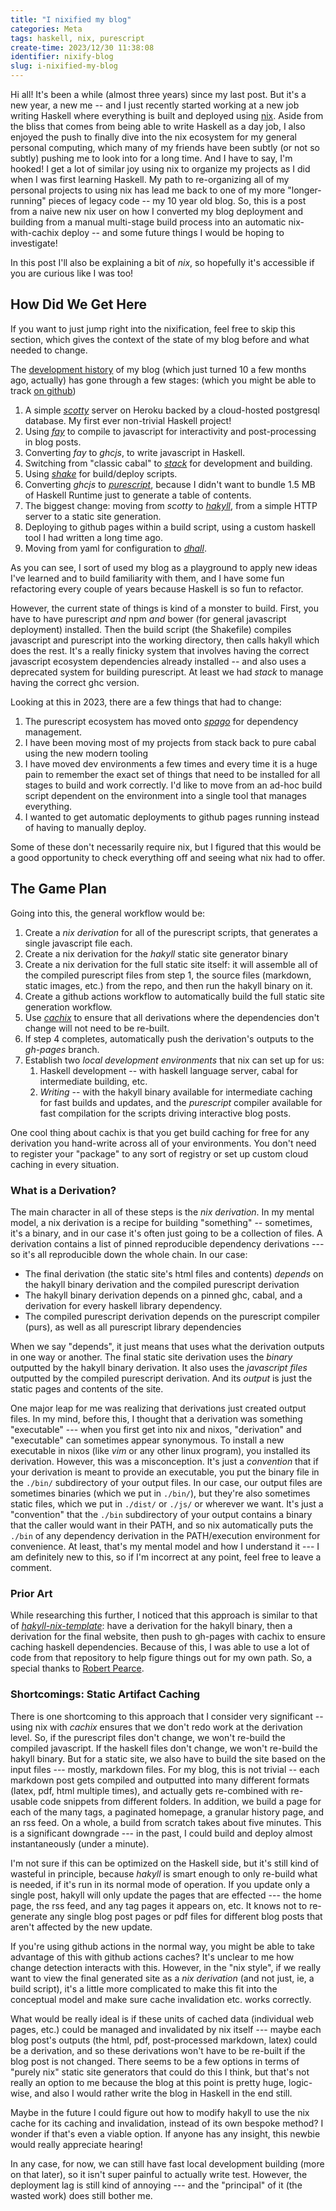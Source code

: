 ```yaml
---
title: "I nixified my blog"
categories: Meta
tags: haskell, nix, purescript
create-time: 2023/12/30 11:38:08
identifier: nixify-blog
slug: i-nixified-my-blog
---
```


Hi all! It's been a while (almost three years) since my last post.  But it's a
new year, a new me -- and I just recently started working at a new job writing
Haskell where everything is built and deployed using [nix][].  Aside from the
bliss that comes from being able to write Haskell as a day job, I also enjoyed
the push to finally dive into the nix ecosystem for my general personal
computing, which many of my friends have been subtly (or not so subtly) pushing
me to look into for a long time. And I have to say, I'm hooked!  I get a lot of
similar joy using nix to organize my projects as I did when I was first
learning Haskell.  My path to re-organizing all of my personal projects to
using nix has lead me back to one of my more "longer-running" pieces of legacy
code -- my 10 year old blog.  So, this is a post from a naive new nix user on
how I converted my blog deployment and building from a manual multi-stage build
process into an automatic nix-with-cachix deploy -- and some future things I
would be hoping to investigate!

[nix]: https://nixos.org/

In this post I'll also be explaining a bit of *nix*, so hopefully it's
accessible if you are curious like I was too!

How Did We Get Here
-------------------

If you want to just jump right into the nixification, feel free to skip this
section, which gives the context of the state of my blog before and what needed
to change.

The [development history][] of my blog (which just turned 10 a few months ago,
actually) has gone through a few stages: (which you might be able to track [on
github][])

[development history]: https://blog.jle.im/entries/category/@meta.html
[on github]: https://github.com/mstksg/inCode

1. A simple *[scotty][]* server on Heroku backed by a cloud-hosted postgresql
   database.  My first ever non-trivial Haskell project!
2. Using *[fay][]* to compile to javascript for interactivity and
   post-processing in blog posts.
3. Converting *fay* to *ghcjs*, to write javascript in Haskell.
4. Switching from "classic cabal" to *[stack][]* for development and building.
5. Using *[shake][]* for build/deploy scripts.
6. Converting *ghcjs* to *[purescript][]*, because I didn't want to bundle 1.5
   MB of Haskell Runtime just to generate a table of contents.
7. The biggest change: moving from *scotty* to *[hakyll][]*, from a simple HTTP
   server to a static site generation.
8. Deploying to github pages within a build script, using a custom haskell tool
   I had written a long time ago.
8. Moving from yaml for configuration to *[dhall][]*.

[scotty]: https://hackage.haskell.org/package/scotty
[fay]: https://hackage.haskell.org/package/fay
[purescript]: https://www.purescript.org/
[stack]: https://docs.haskellstack.org/en/stable/
[hakyll]: https://jaspervdj.be/hakyll/
[dhall]: https://dhall-lang.org/
[shake]: https://shakebuild.com/

As you can see, I sort of used my blog as a playground to apply new ideas I've
learned and to build familiarity with them, and I have some fun refactoring
every couple of years because Haskell is so fun to refactor.

However, the current state of things is kind of a monster to build.  First, you
have to have purescript *and* npm *and* bower (for general javascript
deployment) installed.  Then the build script (the Shakefile) compiles
javascript and purescript into the working directory, then calls hakyll which
does the rest. It's a really finicky system that involves having the correct
javascript ecosystem dependencies already installed -- and also uses a
deprecated system for building purescript.  At least we had *stack* to manage
having the correct ghc version.

Looking at this in 2023, there are a few things that had to change:

1. The purescript ecosystem has moved onto *[spago][]* for dependency
   management.
2. I have been moving most of my projects from stack back to pure cabal using
   the new modern tooling
3. I have moved dev environments a few times and every time it is a huge pain
   to remember the exact set of things that need to be installed for all stages
   to build and work correctly.  I'd like to move from an ad-hoc build script
   dependent on the environment into a single tool that manages everything.
4. I wanted to get automatic deployments to github pages running instead of
   having to manually deploy.

[spago]: https://github.com/purescript/spago

Some of these don't necessarily require nix, but I figured that this would be a
good opportunity to check everything off and seeing what nix had to offer.

The Game Plan
-------------

Going into this, the general workflow would be:

1.  Create a *nix derivation* for all of the purescript scripts, that generates
    a single javascript file each.
2.  Create a nix derivation for the *hakyll* static site generator binary
3.  Create a nix derivation for the full static site itself: it will assemble
    all of the compiled purescript files from step 1, the source
    files (markdown, static images, etc.) from the repo, and then run the
    hakyll binary on it.
4.  Create a github actions workflow to automatically build the full static
    site generation workflow.
5.  Use *[cachix][]* to ensure that all derivations where the dependencies
    don't change will not need to be re-built.
6.  If step 4 completes, automatically push the derivation's outputs to the
    *gh-pages* branch.
7.  Establish two *local development environments* that nix can set up for us:
    1.  Haskell development -- with haskell language server, cabal for
        intermediate building, etc.
    2.  *Writing* -- with the hakyll binary available for intermediate caching
        for fast builds and updates, and the *purescript* compiler available
        for fast compilation for the scripts driving interactive blog posts.

[cachix]: https://www.cachix.org/

One cool thing about cachix is that you get build caching for free for any
derivation you hand-write across all of your environments.  You don't need to
register your "package" to any sort of registry or set up custom cloud caching
in every situation.

### What is a Derivation?

The main character in all of these steps is the *nix derivation*.  In my mental
model, a nix derivation is a recipe for building "something" -- sometimes, it's
a binary, and in our case it's often just going to be a collection of files.  A
derivation contains a list of pinned reproducible dependency derivations --- so
it's all reproducible down the whole chain.  In our case:

*   The final derivation (the static site's html files and contents) *depends*
    on the hakyll binary derivation and the compiled purescript derivation
*   The hakyll binary derivation depends on a pinned ghc, cabal, and a
    derivation for every haskell library dependency.
*   The compiled purescript derivation depends on the purescript
    compiler (purs), as well as all purescript library dependencies

When we say "depends", it just means that uses what the derivation outputs in
one way or another.  The final static site derivation uses the *binary*
outputted by the hakyll binary derivation.  It also uses the *javascript
files* outputted by the compiled purescript derivation.  And its *output* is
just the static pages and contents of the site.

One major leap for me was realizing that derivations just created output files.
In my mind, before this, I thought that a derivation was something "executable"
--- when you first get into nix and nixos, "derivation" and "executable" can
sometimes appear synonymous.  To install a new executable in nixos (like *vim*
or any other linux program), you installed its derivation.  However, this was a
misconception. It's just a *convention* that if your derivation is meant to
provide an executable, you put the binary file in the `./bin/` subdirectory of
your output files.  In our case, our output files are sometimes binaries (which
we put in `./bin/`), but they're also sometimes static files, which we put in
`./dist/` or `./js/` or wherever we want. It's just a "convention" that the
`./bin` subdirectory of your output contains a binary that the caller would
want in their PATH, and so nix automatically puts the `./bin` of any dependency
derivation in the PATH/execution environment for convenience.  At least, that's
my mental model and how I understand it --- I am definitely new to this, so if
I'm incorrect at any point, feel free to leave a comment.

### Prior Art

While researching this further, I noticed that this approach is similar to that
of *[hakyll-nix-template][]*: have a derivation for the hakyll binary, then a
derivation for the final website, then push to gh-pages with cachix to ensure
caching haskell dependencies.  Because of this, I was able to use a lot of code
from that repository to help figure things out for my own path.  So, a special
thanks to [Robert Pearce][].

[hakyll-nix-template]: https://github.com/rpearce/hakyll-nix-template
[Robert Pearce]: https://github.com/rpearce

### Shortcomings: Static Artifact Caching

There is one shortcoming to this approach that I consider very significant --
using nix with *cachix* ensures that we don't redo work at the derivation
level.  So, if the purescript files don't change, we won't re-build the
compiled javascript.  If the haskell files don't change, we won't re-build the
hakyll binary.  But for a static site, we also have to build the site based on
the input files --- mostly, markdown files.  For my blog, this is not trivial
-- each markdown post gets compiled and outputted into many different formats
(latex, pdf, html multiple times), and actually gets re-combined with re-usable
code snippets from different folders.  In addition, we build a page for each of
the many tags, a paginated homepage, a granular history page, and an rss feed.
On a whole, a build from scratch takes about five minutes.  This is a
significant downgrade --- in the past, I could build and deploy almost
instantaneously (under a minute).

I'm not sure if this can be optimized on the Haskell side, but it's still kind
of wasteful in principle, because *hakyll* is smart enough to only re-build
what is needed, if it's run in its normal mode of operation.  If you update
only a single post, hakyll will only update the pages that are effected --- the
home page, the rss feed, and any tag pages it appears on, etc.  It knows not to
re-generate any single blog post pages or pdf files for different blog posts
that aren't affected by the new update.

If you're using github actions in the normal way, you might be able to take
advantage of this with github actions caches?  It's unclear to me how change
detection interacts with this. However, in the "nix style", if we really want
to view the final generated site as a *nix derivation* (and not just, ie, a
build script), it's a little more complicated to make this fit into the
conceptual model and make sure cache invalidation etc. works correctly.

What would be really ideal is if these units of cached data (individual web
pages, etc.) could be managed and invalidated by nix itself --- maybe each blog
post's outputs (the html, pdf, post-processed markdown, latex) could be a
derivation, and so these derivations won't have to be re-built if the blog post
is not changed.  There seems to be a few options in terms of "purely nix"
static site generators that could do this I think, but that's not really an
option to me because the blog at this point is pretty huge, logic-wise, and
also I would rather write the blog in Haskell in the end still.

Maybe in the future I could figure out how to modify hakyll to use the nix
cache for its caching and invalidation, instead of its own bespoke method?  I
wonder if that's even a viable option.  If anyone has any insight, this newbie
would really appreciate hearing!

In any case, for now, we can still have fast local development building (more
on that later), so it isn't super painful to actually write test.  However, the
deployment lag is still kind of annoying --- and the "principal" of it (the
wasted work) does still bother me.
